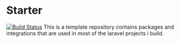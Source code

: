 # Starter
[![Build Status](https://travis-ci.com/Alymosul/starter.svg?branch=master)](https://travis-ci.com/Alymosul/starter)
This is a template repository contains packages and integrations that are used in most of the laravel projects i build.